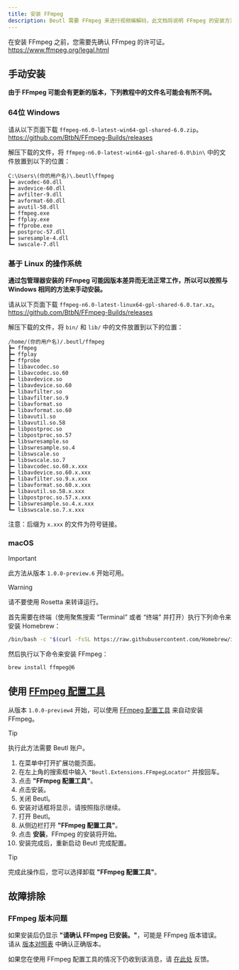 ```yaml
---
title: 安装 FFmpeg
description: Beutl 需要 FFmpeg 来进行视频编解码，此文档将说明 FFmpeg 的安装方法
---
```


在安装 FFmpeg 之前，您需要先确认 FFmpeg 的许可证。  
https://www.ffmpeg.org/legal.html

## 手动安装

**由于 FFmpeg 可能会有更新的版本，下列教程中的文件名可能会有所不同。**

### 64位 Windows
请从以下页面下载 `ffmpeg-n6.0-latest-win64-gpl-shared-6.0.zip`。  
https://github.com/BtbN/FFmpeg-Builds/releases

解压下载的文件，将 `ffmpeg-n6.0-latest-win64-gpl-shared-6.0\bin\` 中的文件放置到以下的位置：  

```
C:\Users\(你的用户名)\.beutl\ffmpeg
┣━ avcodec-60.dll
┣━ avdevice-60.dll
┣━ avfilter-9.dll
┣━ avformat-60.dll
┣━ avutil-58.dll
┣━ ffmpeg.exe
┣━ ffplay.exe
┣━ ffprobe.exe
┣━ postproc-57.dll
┣━ swresample-4.dll
┗━ swscale-7.dll
```

### 基于 Linux 的操作系统
**通过包管理器安装的 FFmpeg 可能因版本差异而无法正常工作，所以可以按照与 Windows 相同的方法来手动安装。**

请从以下页面下载 `ffmpeg-n6.0-latest-linux64-gpl-shared-6.0.tar.xz`。  
https://github.com/BtbN/FFmpeg-Builds/releases

解压下载的文件，将 `bin/` 和 `lib/` 中的文件放置到以下的位置：  

```
/home/(你的用户名)/.beutl/ffmpeg
┣━ ffmpeg
┣━ ffplay
┣━ ffprobe
┣━ libavcodec.so
┣━ libavcodec.so.60
┣━ libavdevice.so
┣━ libavdevice.so.60
┣━ libavfilter.so
┣━ libavfilter.so.9
┣━ libavformat.so
┣━ libavformat.so.60
┣━ libavutil.so
┣━ libavutil.so.58
┣━ libpostproc.so
┣━ libpostproc.so.57
┣━ libswresample.so
┣━ libswresample.so.4
┣━ libswscale.so
┣━ libswscale.so.7
┣━ libavcodec.so.60.x.xxx
┣━ libavdevice.so.60.x.xxx
┣━ libavfilter.so.9.x.xxx
┣━ libavformat.so.60.x.xxx
┣━ libavutil.so.58.x.xxx
┣━ libpostproc.so.57.x.xxx
┣━ libswresample.so.4.x.xxx
┗━ libswscale.so.7.x.xxx
```

注意：后缀为 `x.xxx` 的文件为符号链接。  

### macOS

> [!IMPORTANT]  
> 此方法从版本 `1.0.0-preview.6` 开始可用。

> [!WARNING]  
> 请不要使用 Rosetta 来转译运行。

首先需要在终端（使用聚焦搜索 “Terminal” 或者 “终端” 并打开）执行下列命令来安装 Homebrew：
```sh
/bin/bash -c "$(curl -fsSL https://raw.githubusercontent.com/Homebrew/install/HEAD/install.sh)"
```

然后执行以下命令来安装 FFmpeg：
```sh
brew install ffmpeg@6
```

## 使用 [FFmpeg 配置工具](https://beutl.beditor.net/store/packages/Beutl.Extensions.FFmpegLocator)

从版本 `1.0.0-preview4` 开始，可以使用 [FFmpeg 配置工具](https://beutl.beditor.net/store/packages/Beutl.Extensions.FFmpegLocator) 来自动安装 FFmpeg。  

> [!TIP]  
> 执行此方法需要 Beutl 账户。

1. 在菜单中打开扩展功能页面。  
2. 在左上角的搜索框中输入 `"Beutl.Extensions.FFmpegLocator"` 并按回车。  
3. 点击 __"FFmpeg 配置工具"__。  
4. 点击安装。  
5. 关闭 Beutl。  
6. 安装对话框将显示，请按照指示继续。  
7. 打开 Beutl。  
8. 从侧边栏打开 __"FFmpeg 配置工具"__。  
9. 点击 __安装__，FFmpeg 的安装将开始。  
10. 安装完成后，重新启动 Beutl 完成配置。  

> [!TIP]  
> 完成此操作后，您可以选择卸载 __"FFmpeg 配置工具"__。

## 故障排除

### FFmpeg 版本问题
如果安装后仍显示 __"请确认 FFmpeg 已安装。"__，可能是 FFmpeg 版本错误。  
请从 [版本对照表](../extensions/version-mapping.md) 中确认正确版本。  

如果您在使用 FFmpeg 配置工具的情况下仍收到该消息，请 [在此处](https://github.com/b-editor/Beutl.Extensions.FFmpegLocator/issues) 反馈。  
